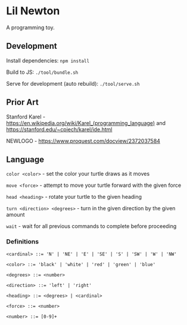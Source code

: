 # Lil Newton

A programming toy.

## Development

Install dependencies: `npm install`

Build to JS: `./tool/bundle.sh`

Serve for development (auto rebuild): `./tool/serve.sh`

## Prior Art

Stanford Karel - https://en.wikipedia.org/wiki/Karel_(programming_language)
and https://stanford.edu/~cpiech/karel/ide.html

NEWLOGO - https://www.proquest.com/docview/2372037584

## Language

`color <color>` - set the color your turtle draws as it moves

`move <force>` - attempt to move your turtle forward with the given force

`head <heading>` - rotate your turtle to the given heading

`turn <direction> <degrees>` - turn in the given direction by the given amount

`wait` - wait for all previous commands to complete before proceeding

### Definitions

```
<cardinal> ::= 'N' | 'NE' | 'E' | 'SE' | 'S' | 'SW' | 'W' | 'NW'

<color> ::= 'black' | 'white' | 'red' | 'green' | 'blue'

<degrees> ::= <number>

<direction> ::= 'left' | 'right'

<heading> ::= <degrees> | <cardinal>

<force> ::= <number>

<number> ::= [0-9]+
```
